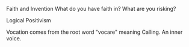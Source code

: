 

Faith and Invention
What do you have faith in? What are you risking?

Logical Positivism 

Vocation comes from the root word "vocare" meaning
Calling. An inner voice. 

